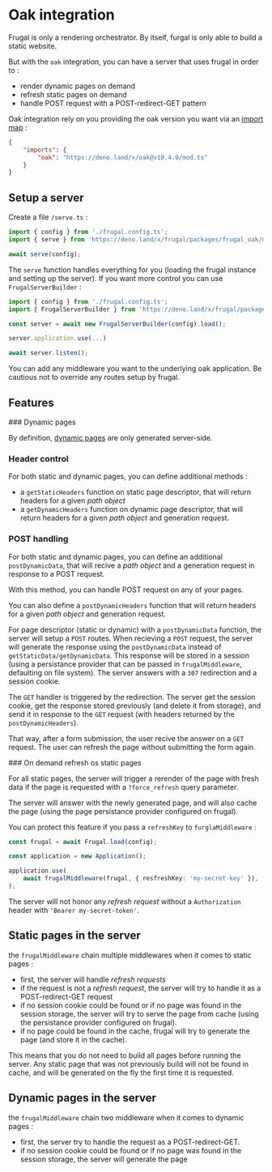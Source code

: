 # Oak integration

Frugal is only a rendering orchestrator. By itself, furgal is only able to build a static website.

But with the `oak` integration, you can have a server that uses frugal in order to :

- render dynamic pages on demand
- refresh static pages on demand
- handle POST request with a POST-redirect-GET pattern

Oak integration rely on you providing the oak version you want via an [import map](https://deno.land/manual/linking_to_external_code/import_maps) :

```json
{
    "imports": {
        "oak": "https://deno.land/x/oak@v10.4.0/mod.ts"
    }
}
```

## Setup a server

Create a file `/serve.ts` :

```ts
import { config } from './frugal.config.ts';
import { serve } from 'https://deno.land/x/frugal/packages/frugal_oak/mod.ts';

await serve(config);
```

The `serve` function handles everything for you (loading the frugal instance and setting up the server). If you want more control you can use `FrugalServerBuilder` :

```ts
import { config } from './frugal.config.ts';
import { FrugalServerBuilder } from 'https://deno.land/x/frugal/packages/frugal_oak/mod.ts';

const server = await new FrugalServerBuilder(config).load();

server.application.use(...)

await server.listen();
```

You can add any middleware you want to the underlying oak application. Be cautious not to override any routes setup by frugal.

## Features

### Dynamic pages

By definition, [dynamic pages](/docs/concepts/page-descriptor/dynamic-page) are only generated server-side.

### Header control

For both static and dynamic pages, you can define additional methods :

- a `getStaticHeaders` function on static page descriptor, that will return headers for a given _path object_
- a `getDynamicHeaders` function on dynamic page descriptor, that will return headers for a given _path object_ and generation request.

### POST handling

For both static and dynamic pages, you can define an additional `postDynamicData`, that will recive a _path object_ and a generation request in response to a POST request.

With this method, you can handle POST request on any of your pages.

You can also define a `postDynamicHeaders` function that will return headers for a given _path object_ and generation request.

For page descriptor (static or dynamic) with a `postDynamicData` function, the server will setup a `POST` routes. When recieving a `POST` request, the server will generate the response using the `postDynamicData` instead of `getStaticData/getDynamicData`. This response will be stored in a session (using a persistance provider that can be passed in `frugalMiddleware`, defaulting on file system). The server answers with a `307` redirection and a session cookie.

The `GET` handler is triggered by the redirection. The server get the session cookie, get the response stored previously (and delete it from storage), and send it in response to the `GET` request (with headers returned by the `postDynamicHeaders`).

That way, after a form submission, the user recive the answer on a `GET` request. The user can refresh the page without submitting the form again.

### On demand refresh os static pages

For all static pages, the server will trigger a rerender of the page with fresh data if the page is requested with a `?force_refresh` query parameter.

The server will answer with the newly generated page, and will also cache the page (using the page persistance provider configured on frugal).

You can protect this feature if you pass a `refreshKey` to `furglaMiddleware` :

```ts
const frugal = await Frugal.load(config);

const application = new Application();

application.use(
    await frugalMiddleware(frugal, { resfreshKey: 'my-secret-key' }),
);
```

The server will not honor any _refresh request_ without a `Authorization` header with `'Bearer my-secret-token'`.

## Static pages in the server

the `frugalMiddleware` chain multiple middlewares when it comes to static pages :

- first, the server will handle _refresh requests_
- if the request is not a _refresh request_, the server will try to handle it as a POST-redirect-GET request
- if no session cookie could be found or if no page was found in the session storage, the server will try to serve the page from cache (using the persistance provider configured on frugal).
- if no page could be found in the cache, frugal will try to generate the page (and store it in the cache).

This means that you do not need to build all pages before running the server. Any static page that was not previously build will not be found in cache, and will be generated on the fly the first time it is requested.

## Dynamic pages in the server

the `frugalMiddleware` chain two middleware when it comes to dynamic pages :

- first, the server try to handle the request as a POST-redirect-GET.
- if no session cookie could be found or if no page was found in the session storage, the server will generate the page
